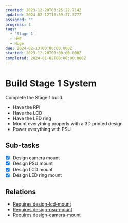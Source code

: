 ```yaml
---
created: 2023-12-20T03:25:22.714Z
updated: 2024-02-12T16:59:27.377Z
assigned: ""
progress: 1
tags:
  - 'Stage 1'
  - HME
  - Huge
due: 2024-02-13T00:00:00.000Z
started: 2023-12-20T00:00:00.000Z
completed: 2024-01-02T00:00:00.000Z
---
```


# Build Stage 1 System

Complete the Stage 1 build.
- Have the RPI
- Have the LCD
- Have the LED ring
- Mount everything properly with a 3D printed design
- Power everything with PSU

## Sub-tasks

- [x] Design camera mount
- [x] Design PSU mount
- [x] Design LCD mount
- [x] Design LED ring mount

## Relations

- [Requires design-lcd-mount](design-lcd-mount.md)
- [Requires design-psu-mount](design-psu-mount.md)
- [Requires design-camera-mount](design-camera-mount.md)
